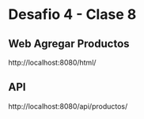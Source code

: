 # Desafio 4 - Clase 8

## Web Agregar Productos

http://localhost:8080/html/

## API

http://localhost:8080/api/productos/
